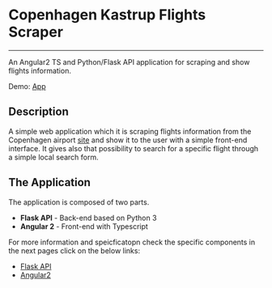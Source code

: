 # Copenhagen Kastrup Flights Scraper
---------
An Angular2 TS and Python/Flask API application for scraping and show flights information.

Demo: [App]()

## Description

A simple web application which it is scraping flights information from the Copenhagen airport [site](https://www.cph.dk/en/) and show it to the user with a simple front-end interface. It gives also that possibility to search for a specific flight through a simple local search form.

## The Application
The application is composed of two parts.

* **Flask API** - Back-end based on Python 3
* **Angular 2** - Front-end with Typescript

For more information and speicficatopn check the specific components in the next pages click on the below links:

* [Flask API](https://github.com/Jakub41/Flights-Scraper-CPH-Kastrup/tree/master/FlaskAPI-BackEnd)
* [Angular2](https://github.com/Jakub41/Flights-Scraper-CPH-Kastrup/tree/master/Angular2-FrontEnd)
